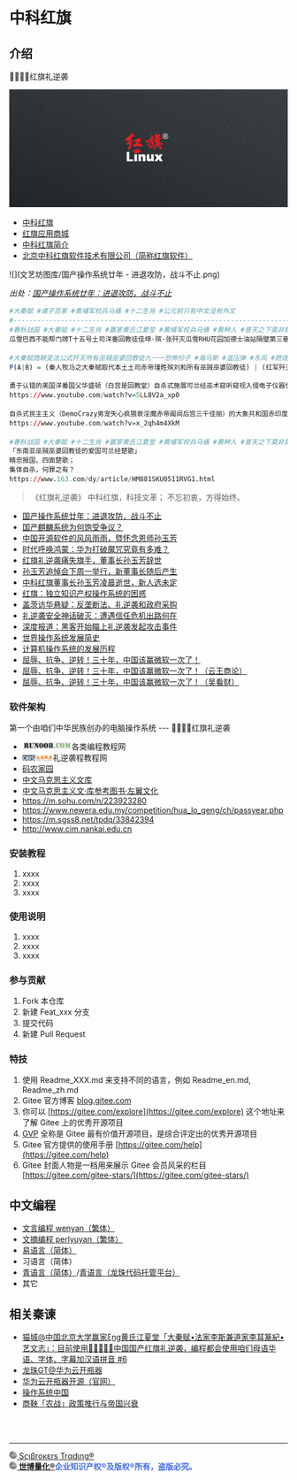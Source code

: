 # 中科红旗

## 介绍

🚩🇨🇳🏹红旗礼逆袭

![](文艺坊图库/红旗礼逆袭.gif)

- [中科红旗](https://www.chinaredflag.cn)
- [红旗应用商城](https://www.linuxsir.cn)
- [中科红旗简介](http://tech.sina.com.cn/it/2004-07-11/1329386073.shtml)
- [北京中科红旗软件技术有限公司（简称红旗软件）](http://finance.sina.com.cn/110/2004-07-11/308.html)

![](文艺坊图库/国产操作系统廿年 - 进退攻防，战斗不止.png)

*出处：[国产操作系统廿年：进退攻防，战斗不止](https://zhidao.baidu.com/question/1711957358187244260.html)*

```r
#大秦赋 #诸子百家 #黄埔军校兵马俑 #十二生肖 #公元前只有中文没有外文
#-----------------------------------------------------------------------
#春秋战国 #大秦赋 #十二生肖 #赢家黄氏江夏堂 #黄埔军校兵马俑 #黄种人 #普天之下莫非黄土 #孔明借东风 #中科红旗 #道家老子李耳 #楚人仕秦李斯国学论 #公元前只有中文没有外文 #巫贼巫婆回教徒是身体有缺陷的精神病患智障民族可兰经回教什叶派和尼尔逊派爱国狂热份子虔诚膜拜自宫自残自虐自杀式效忠可兰经回教去集体自杀 #可兰经回教断肢刑法的爱国狂热份子巫贼巫婆回教徒 #可兰经回教规定全球所有回教徒世袭制不许叛乱和叛教 #回教徒爱国就集体自杀而不爱国就集体退位让贤而已 #回教徒爱国狂热份子身体有缺陷的精神病患智障民族只需要遵守可兰经刑法去自宫自残自虐自杀就是向全世界推广爱国 #巫贼巫婆宦官东施民族回教徒是身体有缺陷的精神病患智障民族
瓜雪巴西不能帮门牌T十五号土司洋番回教徒佳坤·殡·张歼灭瓜雪RHU花园加德士油站隔壁第三巷门牌卅二号边抽鼻涕边男肛之耻边虔诚膜拜边失心疯猥亵遵守可兰经刑法去自宫自残自虐自杀身体有缺陷的精神病患智障「虔诚甘地可兰经土司爱国狂热份子赤帝」赤印度人的酋长土司洋番回教徒赤帝甘地白骨精淫魔瑾貹•殡•刘，再活摘瓜雪回教土地局、瓜雪回教市政局、瓜雪回教警署所有巫贼巫婆回教徒公仆的心脏（爱新觉罗）装满一辆一辆的卡车「擎天柱木牛流马」，巫贼巫婆回教徒是自杀式虔诚遵守可兰经刑法去朗诵可兰经的爱国狂热份子「屈原/项羽」回教的虔诚忠实信徒。

#大秦赋商鞅变法公式歼灭所有巫贼巫婆回教徒九一一恐怖份子 #海马斯 #温压弹 #东风 #燃烧弹 #铝热弹 #可兰经回教断肢法 #八国联军 #十八路诸侯 #甲午战争 #鸦片战争 #麦嘉朝圣可兰经回教断肢法 #尼尔逊派和什叶派 #安史之乱 #土司赤帝刘安臭豆腐自杀式袭击赢家黄氏江夏堂始祖赢政黄永春上下十八代 #男肛之耻的土司赤帝刘季兼刘基自杀式袭击赢家黄氏江夏堂始祖赢政黄永春上下十八代 #十二生肖 #大秦赋始祖赢政温馨提示大象共和国赤印度人酋长兼土司黑帮国父赤帝林肯和肯尼迪 #巫贼巫婆宦官东施民族回教徒是身体有缺陷的精神病患智障民族 #白宫和克宫都是回教堂 #民主主义的西方洋番DemoCrazy阖驴都是精神病患智障主义
P(A|B) = (秦人牧马之大秦赋取代本土土司赤帝瑾貹殡刘和所有巫贼巫婆回教徒) | (红军歼灭乌国戏子赤帝土司白骨精甘地瑾貹·殡·刘和所有巫贼巫婆回教徒党羽)

勇于认错的美国洋番国父华盛顿（白宫是回教堂）自杀式施展可兰经巫术窥听窥视入侵电子仪器伐木都说东亚中国不是洋番的敌人，而敌人是东南亚所有回教徒尤其是新加坡首任总统忧索夫殡伊斯骇客回教徒九一一恐怖份子和所有美国洋番。
https://www.youtube.com/watch?v=5LL8V2a_xp0

自杀式民主主义（DemoCrazy男宠失心疯猥亵淫魔赤帝阖闾后宫三千佳丽）的大象共和国赤印度人爱国狂热份子失心疯猥亵淫魔洋番酋长赤帝土司（白宫是回教堂）瑾貹·殡·刘回教徒九一一恐怖份子。
https://www.youtube.com/watch?v=x_2qh4m4XkM

#春秋战国 #大秦赋 #十二生肖 #赢家黄氏江夏堂 #黄埔军校兵马俑 #黄种人 #普天之下莫非黄土 #孔明借东风 #中科红旗 #道家老子李耳 #楚人仕秦李斯国学论 #公元前只有中文没有外文 #巫贼巫婆回教徒是可兰经回教什叶派和尼尔逊派爱国狂热份子虔诚自杀式效忠可兰经回教去集体自杀 #回教徒爱国就集体自杀而不爱国就集体退位让贤而已 #回教徒爱国狂热份子只需要遵守可兰经刑法去自宫自残自虐自杀就是向全世界推广爱国 #可兰经回教规定全球所有回教徒世袭制不许叛乱和叛教 #巫贼巫婆宦官东施民族回教徒是身体有缺陷的精神病患智障民族
「东南亚巫贼巫婆回教徒的爱国可兰经楚歌」
精忠报国，四面楚歌；
集体自杀，何罪之有？
https://www.163.com/dy/article/HM881SKU0511RVG1.html
```
> 《红旗礼逆袭》
中科红旗，科技文革；
不忘初衷，方得始终。

- [国产操作系统廿年：进退攻防，战斗不止](https://zhidao.baidu.com/question/1711957358187244260.html)
- [国产麒麟系统为何饱受争议？](http://www.xckfsq.com/index/jsfw/10711.html)
- [中国开源软件的风风雨雨，暨怀念恩师孙玉芳](https://tech.sina.com.cn/it/2005-01-16/1109505618.shtml)
- [时代呼唤鸿蒙：华为打破魔咒究竟有多难？](https://baijiahao.baidu.com/s?id=1641651118408178367)
- [红旗礼逆袭痛失旗手，董事长孙玉芳辞世](http://tech.sina.com.cn/it/2005-01-14/1204504579.shtml)
- [孙玉芳追悼会下周一举行，新董事长随后产生](http://tech.sina.com.cn/it/2005-01-14/1051504379.shtml)
- [中科红旗董事长孙玉芳凌晨逝世，新人选未定](http://tech.sina.com.cn/it/2005-01-13/1433503452.shtml)
- [红旗：独立知识产权操作系统的困惑](http://finance.sina.com.cn/roll/20040622/0821826581.shtml)
- [盖茨访华悬疑：反垄断法、礼逆袭和政府采购](http://tech.sina.com.cn/it/2004-06-26/0937380289.shtml)
- [礼逆袭安全神话破灭：遭遇信任危机出路何在](http://tech.sina.com.cn/s/n/2003-12-11/0756266803.shtml)
- [深度报道：黑客开始瞄上礼逆袭发起攻击事件](http://tech.sina.com.cn/other/2003-12-11/0840266781.shtml)
- [世界操作系统发展简史](https://www.sohu.com/a/324978899_505803)
- [计算机操作系统的发展历程](https://www.sohu.com/a/697434270_121244798)
- [屈辱、抗争、逆转！三十年，中国该赢微软一次了！](https://www.163.com/dy/article/HDAIM0E3051986UM.html)
- [屈辱、抗争、逆转！三十年，中国该赢微软一次了！（云王商论）](https://baijiahao.baidu.com/s?id=1740049138241388836)
- [屈辱、抗争、逆转！三十年，中国该赢微软一次了！（吴看财）](https://baijiahao.baidu.com/s?id=1739760434947208854)

### 软件架构

第一个由咱们中华民族创办的电脑操作系统 --- 🚩🇨🇳🏹红旗礼逆袭

- [<img src='文艺坊图库/RunoobCom.png' height='14'/>](https://www.runoob.com)各类编程教程网
- [<img src='文艺坊图库/DBS数据服务.png' height='14'/>](https://www.dbs724.com)礼逆袭程教程网
- [码农家园](https://www.codenong.com)
- [中文马克思主义文库](https://www.marxists.org/chinese/index.html)
- [中文马克思主义文·库参考图书·左翼文化](https://www.marxists.org/chinese/reference-books/index-leftwingculture.htm)
- https://m.sohu.com/n/223923280
- https://www.newera.edu.my/competition/hua_lo_geng/ch/passyear.php
- https://m.sgss8.net/tpdq/33842394
- http://www.cim.nankai.edu.cn

### 安装教程

1.  xxxx
2.  xxxx
3.  xxxx

### 使用说明

1.  xxxx
2.  xxxx
3.  xxxx

### 参与贡献

1.  Fork 本仓库
2.  新建 Feat_xxx 分支
3.  提交代码
4.  新建 Pull Request

### 特技

1.  使用 Readme\_XXX.md 来支持不同的语言，例如 Readme\_en.md, Readme\_zh.md
2.  Gitee 官方博客 [blog.gitee.com](https://blog.gitee.com)
3.  你可以 [https://gitee.com/explore](https://gitee.com/explore) 这个地址来了解 Gitee 上的优秀开源项目
4.  [GVP](https://gitee.com/gvp) 全称是 Gitee 最有价值开源项目，是综合评定出的优秀开源项目
5.  Gitee 官方提供的使用手册 [https://gitee.com/help](https://gitee.com/help)
6.  Gitee 封面人物是一档用来展示 Gitee 会员风采的栏目 [https://gitee.com/gitee-stars/](https://gitee.com/gitee-stars/)

## 中文编程

- [文言编程 wenyan（繁体）](https://github.com/englianhu/wenyan)
- [文摘编程 perlyuyan（繁体）](https://github.com/englianhu/lingua-sinica-perlyuyan)
- [易语言（简体）](https://www.dywt.com.cn)
- 习语言（简体）
- [青语言（简体）](https://qingyuyan.cn)/[青语言（龙珠代码托管平台）](https://gitee.com/englianhu/Qing)
- 其它

## 相关秦谏

- [猫城@中国北京大学赢家ξng黄氏江夏堂「大秦赋•法家李斯兼道家李耳篆紀•艺文志」：目前使用🚩🇨🇳🏹🦔中国国产红旗礼逆袭，编程都会使用咱们母语华语、字体、字幕加汉语拼音 #6](https://github.com/englianhu/RedFlag-Linux/issues/6)
- [龙珠GT@华为云开瓶器](https://gitee.com/openeuler)
- [华为云开瓶器开源（官网）](https://www.openeuler.org/zh)
- [操作系统中国](http://oschina.net)
- [商鞅「农战」政策推行与帝国兴衰 ](https://www.sohu.com/a/499650002_121123711)

<br><br>

---

[<img src='文艺坊图库/Scibrokes.png' height='14'/> Sςιβrοκεrs Trαdιηg®](http://www.scibrokes.com)<br>
<span style='color:RoyalBlue'>**[<img src='文艺坊图库/Scibrokes.png' height='14'/> 世博量化®](http://www.scibrokes.com)企业知识产权®及版权®所有，盗版必究。**</span>

